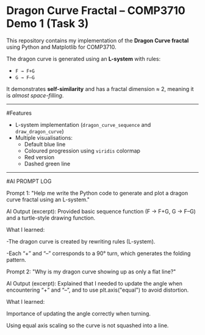 # Dragon Curve Fractal – COMP3710 Demo 1 (Task 3)

This repository contains my implementation of the **Dragon Curve fractal** using Python and Matplotlib for COMP3710.

The dragon curve is generated using an **L-system** with rules:
- `F → F+G`  
- `G → F–G`

It demonstrates **self-similarity** and has a fractal dimension ≈ 2, meaning it is *almost space-filling*.

---

#Features
- L-system implementation (`dragon_curve_sequence` and `draw_dragon_curve`)
- Multiple visualisations:
  - Default blue line
  - Coloured progression using `viridis` colormap
  - Red version
  - Dashed green line

---

#AI PROMPT LOG 

Prompt 1:
"Help me write the Python code to generate and plot a dragon curve fractal using an L-system."

AI Output (excerpt): Provided basic sequence function (F → F+G, G → F–G) and a turtle-style drawing function.

What I learned:

-The dragon curve is created by rewriting rules (L-system).

-Each “+” and “–” corresponds to a 90° turn, which generates the folding pattern.

Prompt 2:
"Why is my dragon curve showing up as only a flat line?"

AI Output (excerpt): Explained that I needed to update the angle when encountering “+” and “–”, and to use plt.axis("equal") to avoid distortion.

What I learned:

Importance of updating the angle correctly when turning.

Using equal axis scaling so the curve is not squashed into a line.

